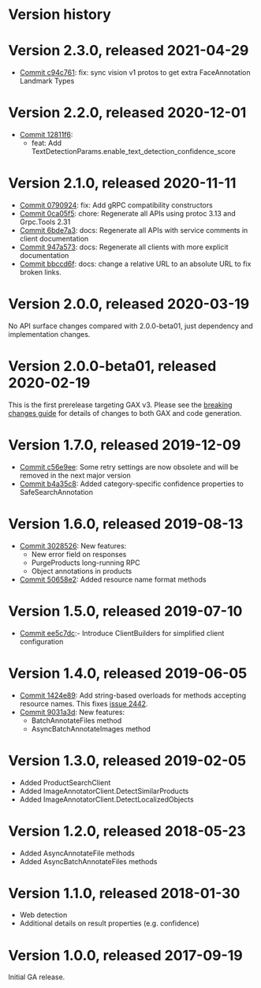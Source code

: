 # Version history

# Version 2.3.0, released 2021-04-29

- [Commit c94c761](https://github.com/googleapis/google-cloud-dotnet/commit/c94c761): fix: sync vision v1 protos to get extra FaceAnnotation Landmark Types

# Version 2.2.0, released 2020-12-01

- [Commit 12811f6](https://github.com/googleapis/google-cloud-dotnet/commit/12811f6):
  - feat: Add TextDetectionParams.enable_text_detection_confidence_score

# Version 2.1.0, released 2020-11-11

- [Commit 0790924](https://github.com/googleapis/google-cloud-dotnet/commit/0790924): fix: Add gRPC compatibility constructors
- [Commit 0ca05f5](https://github.com/googleapis/google-cloud-dotnet/commit/0ca05f5): chore: Regenerate all APIs using protoc 3.13 and Grpc.Tools 2.31
- [Commit 6bde7a3](https://github.com/googleapis/google-cloud-dotnet/commit/6bde7a3): docs: Regenerate all APIs with service comments in client documentation
- [Commit 947a573](https://github.com/googleapis/google-cloud-dotnet/commit/947a573): docs: Regenerate all clients with more explicit documentation
- [Commit bbccd6f](https://github.com/googleapis/google-cloud-dotnet/commit/bbccd6f): docs: change a relative URL to an absolute URL to fix broken links.

# Version 2.0.0, released 2020-03-19

No API surface changes compared with 2.0.0-beta01, just dependency
and implementation changes.

# Version 2.0.0-beta01, released 2020-02-19

This is the first prerelease targeting GAX v3. Please see the [breaking changes
guide](https://googleapis.github.io/google-cloud-dotnet/docs/guides/breaking-gax2.html)
for details of changes to both GAX and code generation.

# Version 1.7.0, released 2019-12-09

- [Commit c56e9ee](https://github.com/googleapis/google-cloud-dotnet/commit/c56e9ee): Some retry settings are now obsolete and will be removed in the next major version
- [Commit b4a35c8](https://github.com/googleapis/google-cloud-dotnet/commit/b4a35c8): Added category-specific confidence properties to SafeSearchAnnotation

# Version 1.6.0, released 2019-08-13

- [Commit 3028526](https://github.com/googleapis/google-cloud-dotnet/commit/3028526): New features:
  - New error field on responses
  - PurgeProducts long-running RPC
  - Object annotations in products
- [Commit 50658e2](https://github.com/googleapis/google-cloud-dotnet/commit/50658e2): Added resource name format methods

# Version 1.5.0, released 2019-07-10

- [Commit ee5c7dc](https://github.com/googleapis/google-cloud-dotnet/commit/ee5c7dc):- Introduce ClientBuilders for simplified client configuration

# Version 1.4.0, released 2019-06-05

- [Commit 1424e89](https://github.com/googleapis/google-cloud-dotnet/commit/1424e89): Add string-based overloads for methods accepting resource names. This fixes [issue 2442](https://github.com/googleapis/google-cloud-dotnet/issues/2442).
- [Commit 9031a3d](https://github.com/googleapis/google-cloud-dotnet/commit/9031a3d): New features:
  - BatchAnnotateFiles method
  - AsyncBatchAnnotateImages method

# Version 1.3.0, released 2019-02-05

- Added ProductSearchClient
- Added ImageAnnotatorClient.DetectSimilarProducts
- Added ImageAnnotatorClient.DetectLocalizedObjects

# Version 1.2.0, released 2018-05-23

- Added AsyncAnnotateFile methods
- Added AsyncBatchAnnotateFiles methods

# Version 1.1.0, released 2018-01-30

- Web detection
- Additional details on result properties (e.g. confidence)

# Version 1.0.0, released 2017-09-19

Initial GA release.
